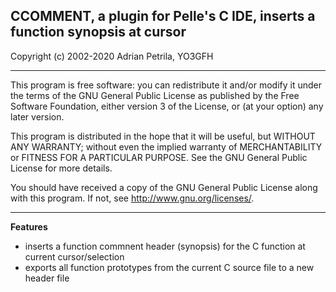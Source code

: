 ## CCOMMENT, a plugin for Pelle's C IDE, inserts a function synopsis at cursor
Copyright (c) 2002-2020 Adrian Petrila, YO3GFH

-------
This program is free software: you can redistribute it and/or modify
it under the terms of the GNU General Public License as published by
the Free Software Foundation, either version 3 of the License, or
(at your option) any later version.

This program is distributed in the hope that it will be useful,
but WITHOUT ANY WARRANTY; without even the implied warranty of
MERCHANTABILITY or FITNESS FOR A PARTICULAR PURPOSE.  See the
GNU General Public License for more details.

You should have received a copy of the GNU General Public License
along with this program.  If not, see <http://www.gnu.org/licenses/>.

-------

**Features**

* inserts a function commnent header (synopsis) for the C function at 
  current cursor/selection
* exports all function prototypes from the current C source file to a
  new header file
